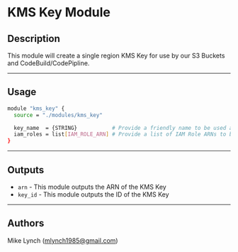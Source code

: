 # KMS Key Module

## Description

This module will create a single region KMS Key for use by our S3 Buckets and CodeBuild/CodePipline.

----

## Usage

```bash
module "kms_key" {
  source = "./modules/kms_key"

  key_name  = {STRING}           # Provide a friendly name to be used as the Key Alias
  iam_roles = list[IAM_ROLE_ARN] # Provide a list of IAM Role ARNs to be granted usage rights for this key
}
```

----

## Outputs

- `arn` - This module outputs the ARN of the KMS Key
- `key_id` - This module outputs the ID of the KMS Key

----

## Authors

Mike Lynch (mlynch1985@gmail.com)
